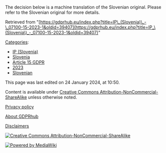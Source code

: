 The decision below is a machine translation of the Slovenian original. Please refer to the Slovenian original for more details.

Retrieved from "[https://gdprhub.eu/index.php?title=IP\_(Slovenia)\_-\_07100-15-2023-1&oldid=39407](https://gdprhub.eu/index.php?title=IP_\(Slovenia\)_-_07100-15-2023-1&oldid=39407)"

[Categories](/index.php?title=Special:Categories "Special:Categories"):

*   [IP (Slovenia)](/index.php?title=Category:IP_\(Slovenia\) "Category:IP (Slovenia)")
*   [Slovenia](/index.php?title=Category:Slovenia "Category:Slovenia")
*   [Article 15 GDPR](/index.php?title=Category:Article_15_GDPR "Category:Article 15 GDPR")
*   [2023](/index.php?title=Category:2023 "Category:2023")
*   [Slovenian](/index.php?title=Category:Slovenian "Category:Slovenian")

This page was last edited on 24 January 2024, at 10:50.

Content is available under [Creative Commons Attribution-NonCommercial-ShareAlike](https://creativecommons.org/licenses/by-nc-sa/4.0/) unless otherwise noted.

[Privacy policy](/index.php?title=GDPRhub:Privacy_policy)

[About GDPRhub](/index.php?title=GDPRhub:About)

[Disclaimers](/index.php?title=GDPRhub:General_disclaimer)

[![Creative Commons Attribution-NonCommercial-ShareAlike](/resources/assets/licenses/cc-by-nc-sa.png)](https://creativecommons.org/licenses/by-nc-sa/4.0/)

[![Powered by MediaWiki](/resources/assets/poweredby_mediawiki_88x31.png)](https://www.mediawiki.org/)
